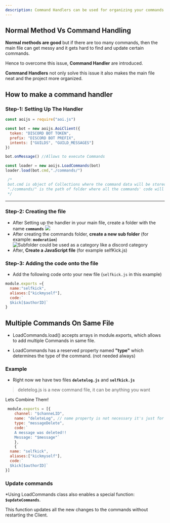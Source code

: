 ```yaml
---
description: Command Handlers can be used for organizing your commands
---
```


## Normal Method Vs Command Handling

**Normal methods are good** but if there are too many commands, then the main file can get messy and it gets hard to find and update certain commands. 

Hence to overcome this issue, **Command Handler** are introduced.

**Command Handlers** not only solve this issue it also makes the main file neat and the project more organized.

## How to make a command handler

### Step-1: Setting Up The Handler

```javascript
const aoijs = require("aoi.js")

const bot = new aoijs.AoiClient({
  token: "DISCORD BOT TOKEN",
  prefix: "DISCORD BOT PREFIX",
  intents: ["GUILDS", "GUILD_MESSAGES"]
})

bot.onMessage() //Allows to execute Commands

const loader = new aoijs.LoadCommands(bot)
loader.load(bot.cmd,"./commands/")

 /*
 bot.cmd is object of Collections where the command data will be stored
 "./commands/" is the path of folder where all the commands' code will be present
 */
```

***

### Step-2: Creating the file

* After Setting up the handler in your main file, create a folder with the name **`commands`** ![](../discord-examples/assets/screenshot-2020-11-23-at-9.54.22-pm.png)
* After creating the commands folder, **create a new sub folder** (for example: **`moderation`**) ![Subfolder could be used as a category like a discord category](../discord-examples/assets/screenshot-2020-11-23-at-9.57.28-pm.png)
* After, **Create a JavaScript file** (for example selfKick.js)

### Step-3: Adding the code onto the file

* Add the following code onto your new file (`selfkick.js` in this example)

```javascript
module.exports ={
  name:"selfkick",
  aliases:["kickmyself"],
  code:`
  $kick[$authorID]`
}
```

## Multiple Commands On Same File

* LoadCommands.load() accepts arrays in module.exports, which allows to add multiple Commands in same file.

* LoadCommands has a reserved property named **"type"** which determines the type of the command. (not needed always)

### Example

* Right now we have two files **`deletelog.js`** and **`selfkick.js`**

> deletelog.js is a new command file, it can be anything you want

Lets Combine Them!

```javascript
 module.exports = [{
    channel: "$channeLID",
    name: "deleteLog", // name property is not necessary it's just for logging the command (if this is not present channel property will be used for logging)
    type: "messageDelete",
    code:`
    A message was deleted!!
    Message: "$message"`
    },
    {
  name: "selfkick",
  aliases:["kickmyself"],
  code:`
  $kick[$authorID]`
}]
```

### Update commands

\*Using LoadCommands class also enables a special function: **`$updateCommands`**.

This function updates all the new changes to the commands without restarting the Client.
